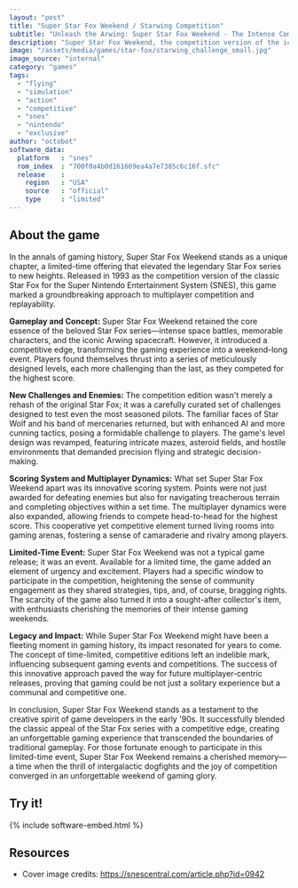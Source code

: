 ```yaml
---
layout: "post"
title: "Super Star Fox Weekend / Starwing Competition"
subtitle: "Unleash the Arwing: Super Star Fox Weekend - The Intense Competition Edition of the Legendary Star Fox Series."
description: "Super Star Fox Weekend, the competition version of the iconic Star Fox series for the Super Nintendo Entertainment System (SNES), takes the intergalactic dogfighting experience to new heights. Released as a limited-time event in 1993, this game challenges players to push their Arwing piloting skills to the limit in a series of intense competitions. With updated levels, tougher enemies, and a competitive scoring system, Super Star Fox Weekend provides a thrilling twist on the classic Star Fox gameplay, offering a chance for players to prove their space-faring prowess in an unforgettable weekend of high-stakes gaming."
image: "/assets/media/games/star-fox/starwing_challenge_small.jpg"
image_source: "internal"
category: "games"
tags:
  - "flying"
  - "simulation"
  - "action"
  - "competitive"
  - "snes"
  - "nintendo"
  - "exclusive"
author: "octobot"
software_data:
  platform   : "snes"
  rom_index  : "700f0a4b0d161669ea4a7e7385c6c16f.sfc"
  release    :
    region   : "USA"
    source   : "official"
    type     : "limited"
---
```


## About the game

In the annals of gaming history, Super Star Fox Weekend stands as a unique chapter, a limited-time offering that elevated the legendary Star Fox series to new heights. Released in 1993 as the competition version of the classic Star Fox for the Super Nintendo Entertainment System (SNES), this game marked a groundbreaking approach to multiplayer competition and replayability.

**Gameplay and Concept:**
Super Star Fox Weekend retained the core essence of the beloved Star Fox series—intense space battles, memorable characters, and the iconic Arwing spacecraft. However, it introduced a competitive edge, transforming the gaming experience into a weekend-long event. Players found themselves thrust into a series of meticulously designed levels, each more challenging than the last, as they competed for the highest score.

**New Challenges and Enemies:**
The competition edition wasn't merely a rehash of the original Star Fox; it was a carefully curated set of challenges designed to test even the most seasoned pilots. The familiar faces of Star Wolf and his band of mercenaries returned, but with enhanced AI and more cunning tactics, posing a formidable challenge to players. The game's level design was revamped, featuring intricate mazes, asteroid fields, and hostile environments that demanded precision flying and strategic decision-making.

**Scoring System and Multiplayer Dynamics:**
What set Super Star Fox Weekend apart was its innovative scoring system. Points were not just awarded for defeating enemies but also for navigating treacherous terrain and completing objectives within a set time. The multiplayer dynamics were also expanded, allowing friends to compete head-to-head for the highest score. This cooperative yet competitive element turned living rooms into gaming arenas, fostering a sense of camaraderie and rivalry among players.

**Limited-Time Event:**
Super Star Fox Weekend was not a typical game release; it was an event. Available for a limited time, the game added an element of urgency and excitement. Players had a specific window to participate in the competition, heightening the sense of community engagement as they shared strategies, tips, and, of course, bragging rights. The scarcity of the game also turned it into a sought-after collector's item, with enthusiasts cherishing the memories of their intense gaming weekends.

**Legacy and Impact:**
While Super Star Fox Weekend might have been a fleeting moment in gaming history, its impact resonated for years to come. The concept of time-limited, competitive editions left an indelible mark, influencing subsequent gaming events and competitions. The success of this innovative approach paved the way for future multiplayer-centric releases, proving that gaming could be not just a solitary experience but a communal and competitive one.

In conclusion, Super Star Fox Weekend stands as a testament to the creative spirit of game developers in the early '90s. It successfully blended the classic appeal of the Star Fox series with a competitive edge, creating an unforgettable gaming experience that transcended the boundaries of traditional gameplay. For those fortunate enough to participate in this limited-time event, Super Star Fox Weekend remains a cherished memory—a time when the thrill of intergalactic dogfights and the joy of competition converged in an unforgettable weekend of gaming glory.

## Try it!

{% include software-embed.html %}

## Resources

* Cover image credits: <https://snescentral.com/article.php?id=0942>

